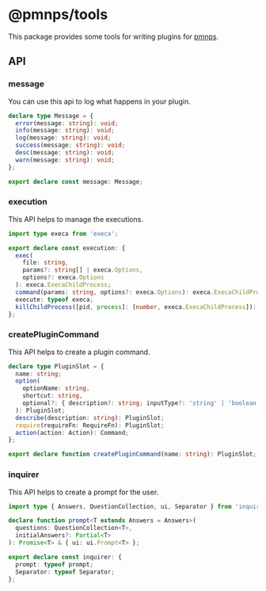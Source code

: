 # @pmnps/tools

This package provides some tools for writing plugins for [pmnps](https://www.npmjs.com/package/pmnps).

## API

### message

You can use this api to log what happens in your plugin.

```typescript
declare type Message = {
  error(message: string): void;
  info(message: string): void;
  log(message: string): void;
  success(message: string): void;
  desc(message: string): void;
  warn(message: string): void;
};

export declare const message: Message;
```

### execution

This API helps to manage the executions.

```typescript
import type execa from 'execa';

export declare const execution: {
  exec(
    file: string,
    params?: string[] | execa.Options,
    options?: execa.Options
  ): execa.ExecaChildProcess;
  command(params: string, options?: execa.Options): execa.ExecaChildProcess;
  execute: typeof execa;
  killChildProcess([pid, process]: [number, execa.ExecaChildProcess]): void;
};
```

### createPluginCommand

This API helps to create a plugin command.

```typescript
declare type PluginSlot = {
  name: string;
  option(
    optionName: string,
    shortcut: string,
    optional?: { description?: string; inputType?: 'string' | 'boolean' }
  ): PluginSlot;
  describe(description: string): PluginSlot;
  require(requireFn: RequireFn): PluginSlot;
  action(action: Action): Command;
};

export declare function createPluginCommand(name: string): PluginSlot;
```

### inquirer

This API helps to create a prompt for the user.

```typescript
import type { Answers, QuestionCollection, ui, Separator } from 'inquirer';

declare function prompt<T extends Answers = Answers>(
  questions: QuestionCollection<T>,
  initialAnswers?: Partial<T>
): Promise<T> & { ui: ui.Prompt<T> };

export declare const inquirer: {
  prompt: typeof prompt;
  Separator: typeof Separator;
};
```
